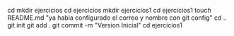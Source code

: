 cd
mkdir ejercicios
cd ejercicios
mkdir ejercicios1
cd ejercicios1
touch README.md
"ya habia configurado el correo y nombre con git config"
cd ..
git init
git add .
git commit -m "Version Inicial"
cd ejercicios1
